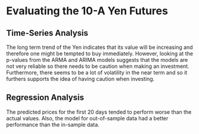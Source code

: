 # Evaluating the 10-A Yen Futures

## Time-Series Analysis

The long term trend of the Yen indicates that its value will be increasing and therefore one might be tempted to buy immediately. However, looking at the p-values from the ARMA and ARIMA models suggests that the models are not very reliable so there needs to be caution when making an investment. Furthermore, there seems to be a lot of volatility in the near term and so it furthers supports the idea of having caution when investing.

## Regression Analysis

The predicted prices for the first 20 days tended to perform worse than the actual values. Also, the model for out-of-sample data had a better performance than the in-sample data.